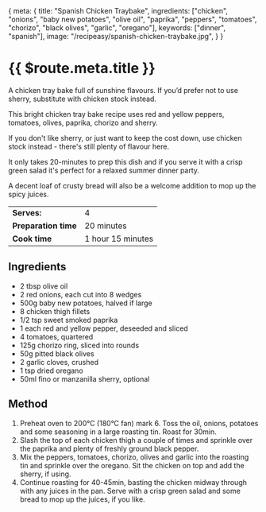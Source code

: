 <route>
{
  meta: {
    title: "Spanish Chicken Traybake",
    ingredients: ["chicken", "onions", "baby new potatoes", "olive oil", "paprika", "peppers", "tomatoes", "chorizo", "black olives", "garlic", "oregano"],
    keywords: ["dinner", "spanish"],
    image: "/recipeasy/spanish-chicken-traybake.jpg",
  }
}
</route>

<RecipeLayout>

# {{ $route.meta.title }}

A chicken tray bake full of sunshine flavours. If you’d prefer not to use sherry, substitute with chicken stock instead.

This bright chicken tray bake recipe uses red and yellow peppers, tomatoes, olives, paprika, chorizo and sherry.

If you don't like sherry, or just want to keep the cost down, use chicken stock instead - there's still plenty of flavour here.

It only takes 20-minutes to prep this dish and if you serve it with a crisp green salad it's perfect for a relaxed summer dinner party.

A decent loaf of crusty bread will also be a welcome addition to mop up the spicy juices.

|                      |                   |
| -------------------- | ----------------- |
| **Serves:**          | 4                 |
| **Preparation time** | 20 minutes        |
| **Cook time**        | 1 hour 15 minutes |

## Ingredients

- 2 tbsp olive oil
- 2 red onions, each cut into 8 wedges
- 500g baby new potatoes, halved if large
- 8 chicken thigh fillets
- 1/2 tsp sweet smoked paprika
- 1 each red and yellow pepper, deseeded and sliced
- 4 tomatoes, quartered
- 125g chorizo ring, sliced into rounds
- 50g pitted black olives
- 2 garlic cloves, crushed
- 1 tsp dried oregano
- 50ml fino or manzanilla sherry, optional

## Method

1. Preheat oven to 200°C (180°C fan) mark 6. Toss the oil, onions, potatoes and some seasoning in a large roasting tin. Roast for 30min.
2. Slash the top of each chicken thigh a couple of times and sprinkle over the paprika and plenty of freshly ground black pepper.
3. Mix the peppers, tomatoes, chorizo, olives and garlic into the roasting tin and sprinkle over the oregano. Sit the chicken on top and add the sherry, if using.
4. Continue roasting for 40-45min, basting the chicken midway through with any juices in the pan. Serve with a crisp green salad and some bread to mop up the juices, if you like.

</RecipeLayout>
